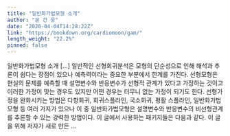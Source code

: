 ```yaml
---
title: "일반화가법모형 소개"
author: "문 건 웅"
date: "2020-04-04T14:28:22Z"
link: "https://bookdown.org/cardiomoon/gam/"
length_weight: "22.2%"
pinned: false
---
```


일반화가법모형 소개 [...] 일반적인 선형회귀분석은 모형의 단순성으로 인해 해석과 추론이 쉽다는 장점이 있으나 예측력이라는 중요한 부분에서 한계를 가진다. 선형모형은 현실의 문제를 예측할 때 설명변수와 반응변수가 선형적 관계가 있다고 가정하는 것이고 이러한 가정이 맞는 경우도 있지만 어떤 경우는 터무니 없는 가정이 되기도 한다. 선형가정을 완화시키는 방법은 다항회귀, 회귀스플라인, 국소회귀, 평활 스플라인, 일반화가법모형 등 여러 가지가 있으나 이 중 일반화가법모형은 설명변수와 반응변수의 비선형관계를 추론할 수 있는 강력한 방법이다. 이 글에서 사용하는 패키지들은 다음과 같다. 이 글을 위해 저자가 새로 만든 ...
